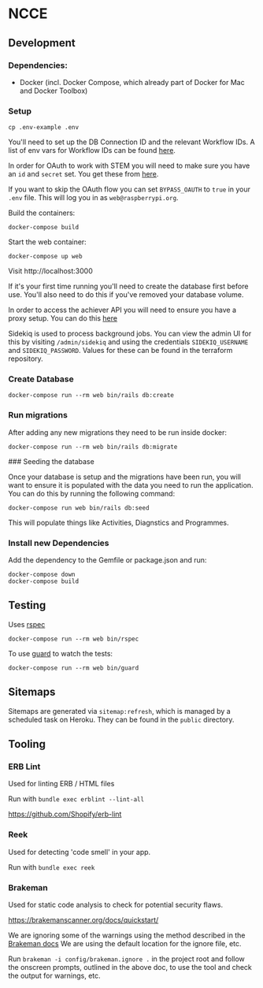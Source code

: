 # NCCE

## Development

### Dependencies:

- Docker (incl. Docker Compose, which already part of Docker for Mac and Docker Toolbox)

### Setup
```
cp .env-example .env
```

You'll need to set up the DB Connection ID and the relevant Workflow IDs. A list of env vars for Workflow IDs can be found [here](https://github.com/NCCE/private-documentation/blob/master/APIs/stem-achiever.md).

In order for OAuth to work with STEM you will need to make sure you have an `id` and `secret` set. You get these from [here](https://github.com/NCCE/private-documentation/blob/master/OAuth2/stem-oauth2.md).

If you want to skip the OAuth flow you can set `BYPASS_OAUTH` to `true` in your `.env` file. This will log you in as `web@raspberrypi.org`.

Build the containers:
```
docker-compose build
```

Start the web container:
```
docker-compose up web
```

Visit http://localhost:3000

If it's your first time running you'll need to create the database first before use. You'll also need to do this if you've removed your database volume.

In order to access the achiever API you will need to ensure you have a proxy setup. You can do this [here](https://github.com/NCCE/private-documentation/blob/master/APIs/rpf-proxy.md)

Sidekiq is used to process background jobs. You can view the admin UI for this by visiting `/admin/sidekiq` and using the credentials `SIDEKIQ_USERNAME` and `SIDEKIQ_PASSWORD`. Values for these can be found in the terraform repository.

### Create Database
```
docker-compose run --rm web bin/rails db:create
```

### Run migrations

After adding any new migrations they need to be run inside docker:
```
docker-compose run --rm web bin/rails db:migrate
```

### Seeding the database

Once your database is setup and the migrations have been run, you will want to ensure it is populated with the data you need to run the application. You can do this by running the following command:

```
docker-compose run web bin/rails db:seed
```

This will populate things like Activities, Diagnstics and Programmes.

### Install new Dependencies

Add the dependency to the Gemfile or package.json and run:
```
docker-compose down
docker-compose build
```

## Testing

Uses [rspec](https://github.com/rspec/rspec)
```
docker-compose run --rm web bin/rspec
```

To use [guard](https://github.com/guard/guard) to watch the tests:
```
docker-compose run --rm web bin/guard
```

## Sitemaps

Sitemaps are generated via `sitemap:refresh`, which is managed by a scheduled task on Heroku. They can be found in the `public` directory.

## Tooling

### ERB Lint

Used for linting ERB / HTML files

Run with `bundle exec erblint --lint-all`

https://github.com/Shopify/erb-lint

### Reek

Used for detecting 'code smell' in your app.

Run with `bundle exec reek`

### Brakeman

Used for static code analysis to check for potential security flaws.

https://brakemanscanner.org/docs/quickstart/

We are ignoring some of the warnings using the method described in the [Brakeman docs](https://brakemanscanner.org/docs/ignoring_false_positives/) We are using the default location for the ignore file, etc.

Run `brakeman -i config/brakeman.ignore .` in the project root and follow the onscreen prompts, outlined in the above doc, to use the tool and check the output for warnings, etc.
